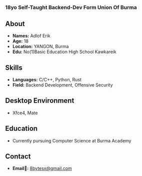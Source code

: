 ## <h3>18yo Self-Taught Backend-Dev Form Union Of Burma</h3>


## About 
- **Names:** Adlof Erik
- **Age:** 18
- **Location:** YANGON, Burma
- **Edu:** No(1)Basic Education High School Kawkareik 
  
## Skills 
- **Languages:** C/C++, Python, Rust
- **Field:** Backend Development, Offensive Security

## Desktop Environment
- Xfce4, Mate

## Education
- Currently pursuing Computer Science at Burma Academy

## Contact
- **Email💌:** 8bytesx@gmail.com
